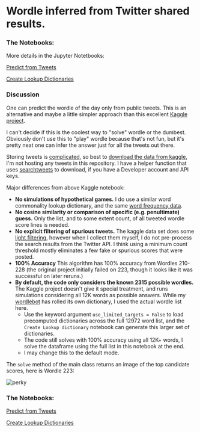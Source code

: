 # Wordle inferred from Twitter shared results.

### The Notebooks: 

More details in the Jupyter Notetbooks:

[Predict from Tweets](Predict%20with%20Tweets.ipynb)

[Create Lookup Dictionaries](Create%20Lookup%20dictionary.ipynb)

### Discussion

One can predict the wordle of the day only from public tweets. This is an alternative and maybe a little simpler approach than this excellent [Kaggle project](https://www.kaggle.com/benhamner/wordle-1-6).

I can't decide if this is the coolest way to "solve" wordle or the dumbest. Obviously don't use this to "play" wordle because that's not fun, but it's pretty neat one can infer the answer just for all the tweets out there.

Storing tweets is [complicated](https://developer.twitter.com/en/developer-terms/agreement-and-policy), so best to [download the data from kaggle](https://www.kaggle.com/benhamner/wordle-tweets), I'm not hosting any tweets in this repository. I have a helper function that uses [searchtweets](https://pypi.org/project/searchtweets-v2/) to download, if you have a Developer account and API keys.

Major differences from above Kaggle notebook:

* **No simulations of hypothetical games.** I do use a similar word commonality lookup dictionary, and the same [word frequency data](https://www.kaggle.com/rtatman/english-word-frequency).
* **No cosine similarity or comparison of specific (e.g. penultimate) guess.** Only the list, and to some extent count, of all tweeted wordle score lines is needed.
* **No explicit filtering of spurious tweets.** The kaggle data set does some [light filtering](https://www.kaggle.com/benhamner/pull-wordle-tweets), however when I collect them myself, I do not pre-process the search results from the Twitter API. I think using a minimum count threshold mostly eliminates a few fake or spurious scores that were posted.
* **100% Accuracy** This algorithm has 100% accuracy from Wordles 210-228 (the original project initially failed on 223, though it looks like it was successful on later reruns.)
* **By default, the code only considers the known 2315 possible wordles.** The Kaggle project doesn't give it special treatment, and runs simulations considering all 12K words as possible answers. While my [wordlebot](https://github.com/astrowonk/wordle) has rolled its own dictionary, I used the actual wordle list here. 
  * Use the keyword argument `use_limited_targets = False` to load precomputed dictionaries across the full 12972 word list, and the `Create Lookup dictionary` notebook can generate this larger set of dictionaries.
  * The code still solves with 100% accuracy using all 12K+ words, I solve the dataframe using the full list in this notebook at the end.
  * I may change this to the default mode.

The `solve` method of the main class returns an image of the top candidate scores, here is Wordle 223:

![perky](https://user-images.githubusercontent.com/13702392/152341488-e80362a7-6d34-469f-97e1-094de1a14a25.png)

### The Notebooks: 

[Predict from Tweets](Predict%20with%20Tweets.ipynb)

[Create Lookup Dictionaries](Create%20Lookup%20dictionary.ipynb)
